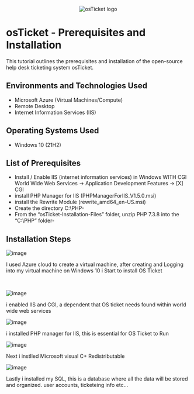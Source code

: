 <p align="center">
<img src="https://i.imgur.com/Clzj7Xs.png" alt="osTicket logo"/>
</p>

<h1>osTicket - Prerequisites and Installation</h1>
This tutorial outlines the prerequisites and installation of the open-source help desk ticketing system osTicket.<br />






<h2>Environments and Technologies Used</h2>

- Microsoft Azure (Virtual Machines/Compute)
- Remote Desktop
- Internet Information Services (IIS)

<h2>Operating Systems Used </h2>

- Windows 10</b> (21H2)

<h2>List of Prerequisites</h2>

- Install / Enable IIS (internet information services) in Windows WITH CGI
World Wide Web Services -> Application Development Features -> [X] CGI
-  install PHP Manager for IIS (PHPManagerForIIS_V1.5.0.msi)
- install the Rewrite Module (rewrite_amd64_en-US.msi)
- Create the directory C:\PHP-
- From the “osTicket-Installation-Files” folder, unzip PHP 7.3.8 into the “C:\PHP” folder- 
<h2>Installation Steps</h2> 

![image](https://github.com/user-attachments/assets/3a43b1ec-ba27-438f-b586-4567a2589a8a)

I used Azure cloud to create a virtual machine, after creating and Logging into my virtual machine on Windows 10 i Start to install OS Ticket
</p>
<br />


![image](https://github.com/user-attachments/assets/67970022-0c2d-4dba-97b5-f0772530530c)

i enabled IIS and CGI, a dependent that OS ticket needs found within world wide web services


![image](https://github.com/user-attachments/assets/ba50e594-2892-4f6f-8c12-7de787d7a5d4)

i installed PHP manager for IIS, this is essential for OS Ticket to Run

 ![image](https://github.com/user-attachments/assets/0e537dd5-f348-45b6-969a-8df8e5b701b3)

Next i instlled Microsoft visual C+ Redistributable 


![image](https://github.com/user-attachments/assets/d4bce304-5c86-48a3-8f79-3fc1ed80b43b)

Lastly i installed my SQL, this is a database where all the data will be stored and organized. user accounts, ticketeing info etc...



